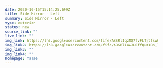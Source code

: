 ```yaml
---
date: 2020-10-15T15:14:25.699Z
title: Side Mirror - Left
summary: Side Mirror - Left
type: exterior
status: new
source_link: ""
live_link: ""
img_link: https://lh3.googleusercontent.com/fife/ABSRlIqzMQ7fvFLTjtfswOHms8NTbghcF6WCL2bJA0sTT45Ydt8D_qPP9iQ1u4CpRJk8hXmu6h0YazDm4lw677cZ0HEHhwEIxoxKBtrZ4XRs5gk134i13wG8RnZy-2J_lJPjh4tj6ADeC_9vHEVoWAlO4yO5krPU_mpJVSsX2ZyUzwPruwdS_AQddFZe9GNy3oD6Ne036T_W8iA_tKeYbtr1bTuIKrNDHKQfS2FUzgMEMD9WOfhCgL-I4xGRrXa-Pamw92Px4-P5_C8XkPCQixxlfxxU_qWh0WaaUJcB1i8Z90Kc4huGnsf2THZd5f3WmTp5vUl9608Cy9x5bgWLbb4ROHu1V2pLt_rwO-HyoM5KYHCHxRsaPRpu_zXr99nhc3p1aX0g1XIzDqaVuRXxofj2xDdQAJHxQfs2V_NEhKl9jqZkHEJBM-nvINzbginrjog9vQmdo-X8GdLm2XW73bwgo_8-liEfA_oj4V6aEfp-fBr5viKS6ERygyEcutw9RC6WOUcy8egbEUoIr74AGsfH1EFk6VKL85_9Im3tMPXwj4lkgWMVG2lTeojLNTmpO_LvXlhW-TwfkdzZUnXCGYVHfbco1ygXKHHkGvGnZZg9h8dbnaHYDOaufcoSK7POXreKMsR1_tm6eabycNpH64BtrF14maSJ8EeitiK5ZUm8q6uI5fMjRh1Wim25c_uK_VE9KKI1L6x-SqZKUJ57G-GprKTUNaw0TJ-ZbQ=w795-h666-ft
img_link2: https://lh3.googleusercontent.com/fife/ABSRlIoAJL6ffQuR1Bs_To3o1MeUPtf1S1ZXb8YgBV8gH_aykxkumY_mSSK9-NZJc_FnuB_i8pQDHFgAHdgwDPDscFCbNnh4PSVOEFKKRcBGvphKg7k__oZQQPViwBwdJmWAnEMqfK-G68Tthjho5evebXYQrsOARi9v2y0AuxFrRLPauISRpothIB4Uuxs-4HoaHUKMb6agR0gDGT2ZIT3svYiGa6NeQK-pkH0dp0ax8wfVlqB4UBDN6T8a9-ALevZGxjfEQuiPi6JbppMyRZQFZ32MIpMwxJLwLyFcvY8NlqHeoPHKdJd2ZrXT0c3IEvAz7DWY9pl7yBa4EbZilRDx3Pk0VVF8JAR8DCNQ5PBwKnI8SkwjuJ3OE8Ir1ihT95ZDMFB4Hf5DDZ--rEBAHNOAlb3UOggeFEfnsWghKt41AUB-gdQxrw0xMpbeTLjCF7ZKEkc-LXgv8y8KniyjvMgR5QYQSkPWhx3Gr1uw-ew-pGaVmUaBrpUxaVzEf4x7-D9FgO3KGuFqXXkOQBDRKOva4RLgOAZYOi6iE_gY6T_E_eDYugrtHwlNO1707YenOx3zsjKa6lkTxRjBSQoHiFpRnL5SJHv6TnaVlVXBvb_9U3wKLuaRKGY2FhnTRWEHW8W_y9RXKUGq3NVuWyClyJ9qsOqRt7j8K-BdVzlIj9FlA0l38oUe7hJ_HmtOLp0UTr24GB48clAMlIhraYt_RGPnCSCfZGL2vAGd2g=w795-h666-ft
img_link3: ""
img_link4: ""
homepage: false
---
```

